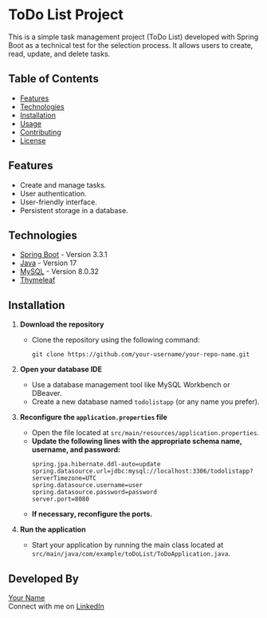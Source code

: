 # ToDo List Project

This is a simple task management project (ToDo List) developed with Spring Boot as a technical test for the selection process. It allows users to create, read, update, and delete tasks.

## Table of Contents

- [Features](#features)
- [Technologies](#technologies)
- [Installation](#installation)
- [Usage](#usage)
- [Contributing](#contributing)
- [License](#license)

## Features

- Create and manage tasks.
- User authentication.
- User-friendly interface.
- Persistent storage in a database.

## Technologies

- [Spring Boot](https://spring.io/projects/spring-boot) - Version 3.3.1
- [Java](https://www.oracle.com/java/) - Version 17
- [MySQL](https://www.mysql.com/) - Version 8.0.32
- [Thymeleaf](https://www.thymeleaf.org/)

## Installation

1. **Download the repository**
   - Clone the repository using the following command:
     ```
     git clone https://github.com/your-username/your-repo-name.git
     ```

2. **Open your database IDE**
   - Use a database management tool like MySQL Workbench or DBeaver.
   - Create a new database named `todolistapp` (or any name you prefer).

3. **Reconfigure the `application.properties` file**
   - Open the file located at `src/main/resources/application.properties`.
   - **Update the following lines with the appropriate schema name, username, and password:**
     ```
     spring.jpa.hibernate.ddl-auto=update
     spring.datasource.url=jdbc:mysql://localhost:3306/todolistapp?serverTimezone=UTC
     spring.datasource.username=user
     spring.datasource.password=password
     server.port=8080
     ```
   - **If necessary, reconfigure the ports.**

4. **Run the application**
   - Start your application by running the main class located at `src/main/java/com/example/toDoList/ToDoApplication.java`.

## Developed By

[Your Name](https://github.com/yourusername)  
Connect with me on [LinkedIn](https://www.linkedin.com/in/yourprofile)
